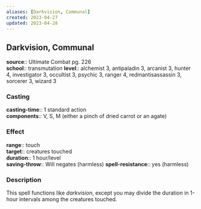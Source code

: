 ```yaml
---
aliases: [Darkvision, Communal]
created: 2023-04-27
updated: 2023-04-28
---
```


## Darkvision, Communal

**source**:: Ultimate Combat pg. 226  
**school**:: transmutation
**level**:: alchemist 3, antipaladin 3, arcanist 3, hunter 4, investigator 3, occultist 3, psychic 3, ranger 4, redmantisassassin 3, sorcerer 3, wizard 3

### Casting

**casting-time**:: 1 standard action  
**components**:: V, S, M (either a pinch of dried carrot or an agate)

### Effect

**range**:: touch  
**target**:: creatures touched  
**duration**:: 1 hour/level  
**saving-throw**:: Will negates (harmless)
**spell-resistance**:: yes (harmless)

### Description

This spell functions like *darkvision*, except you may divide the duration in 1-hour intervals among the creatures touched.
